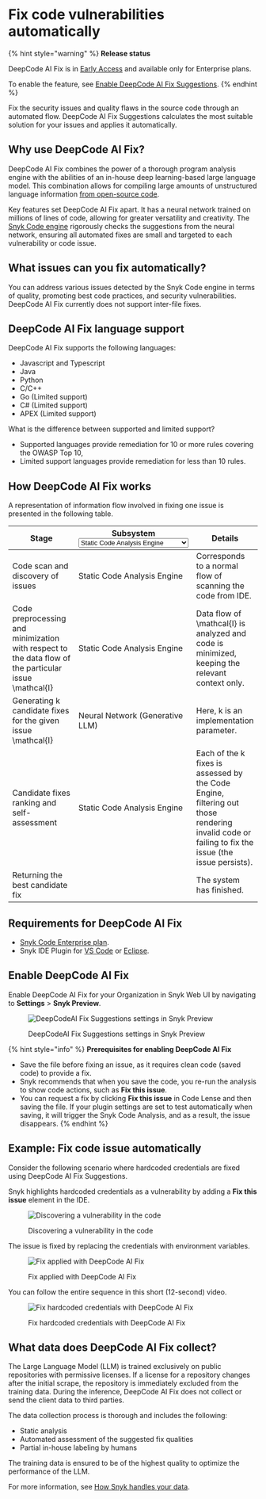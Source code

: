 # Fix code vulnerabilities automatically

{% hint style="warning" %}
**Release status**&#x20;

DeepCode AI Fix is in [Early Access](../../../getting-started/snyk-release-process.md#early-access) and available only for Enterprise plans.

To enable the feature, see [Enable DeepCode AI Fix Suggestions](fix-code-vulnerabilities-automatically.md#enable-deepcode-ai-fix).
{% endhint %}

Fix the security issues and quality flaws in the source code through an automated flow. DeepCode AI Fix Suggestions calculates the most suitable solution for your issues and applies it automatically.

## Why use DeepCode AI Fix?

DeepCode AI Fix combines the power of a thorough program analysis engine with the abilities of an in-house deep learning-based large language model. This combination allows for compiling large amounts of unstructured language information [from open-source code](fix-code-vulnerabilities-automatically.md#what-data-does-deepcode-ai-fix-suggestions-collect).

Key features set DeepCode AI Fix apart. It has a neural network trained on millions of lines of code, allowing for greater versatility and creativity. The [Snyk Code engine](../snyk-code-local-engine.md) rigorously checks the suggestions from the neural network, ensuring all automated fixes are small and targeted to each vulnerability or code issue.

## What issues can you fix automatically?

You can address various issues detected by the Snyk Code engine in terms of quality, promoting best code practices, and security vulnerabilities. DeepCode AI Fix currently does not support inter-file fixes.&#x20;

## DeepCode AI Fix language support

DeepCode AI Fix supports the following languages:

* Javascript and Typescript
* Java
* Python
* C/C++
* Go (Limited support)
* C# (Limited support)
* APEX (Limited support)

What is the difference between supported and limited support?&#x20;

* Supported languages provide remediation for 10 or more rules covering the OWASP Top 10,&#x20;
* Limited support languages provide remediation for less than 10 rules.

## How DeepCode AI Fix works

A representation of information flow involved in fixing one issue is presented in the following table.

<table><thead><tr><th width="211">Stage</th><th>Subsystem<select><option value="144c7d0e56c649fdaffeeef234193541" label="Static Code Analysis Engine" color="blue"></option><option value="453931e7eaf94118b3ea6ec945dfce7f" label="Neural Network (Generative LLM)" color="blue"></option></select></th><th>Details</th></tr></thead><tbody><tr><td>Code scan and   discovery of issues</td><td><span data-option="144c7d0e56c649fdaffeeef234193541">Static Code Analysis Engine</span></td><td>Corresponds to a normal flow of scanning the code from IDE.</td></tr><tr><td>Code preprocessing and minimization with respect to the data flow of the particular issue <span class="math">\mathcal{I}</span></td><td><span data-option="144c7d0e56c649fdaffeeef234193541">Static Code Analysis Engine</span></td><td>Data flow of <span class="math">\mathcal{I}</span> is analyzed and code is minimized, keeping the relevant context only.</td></tr><tr><td>Generating <span class="math">k</span> candidate fixes for the given issue <span class="math">\mathcal{I}</span></td><td><span data-option="453931e7eaf94118b3ea6ec945dfce7f">Neural Network (Generative LLM)</span></td><td>Here, <span class="math">k</span> is an implementation parameter.</td></tr><tr><td>Candidate fixes ranking and self-assessment</td><td><span data-option="144c7d0e56c649fdaffeeef234193541">Static Code Analysis Engine</span></td><td>Each of the <span class="math"> k</span> fixes is assessed by the Code Engine, filtering out those rendering invalid code or failing to fix the issue (the issue persists).</td></tr><tr><td>Returning the best candidate fix </td><td></td><td>The system has finished.</td></tr></tbody></table>

## Requirements for DeepCode AI Fix

* [Snyk Code Enterprise plan](../../../implement-snyk/enterprise-implementation-guide/trial-limitations.md).
* Snyk IDE Plugin for  [VS Code](https://marketplace.visualstudio.com/items?itemName=snyk-security.snyk-vulnerability-scanner-preview) or [Eclipse](https://marketplace.eclipse.org/content/snyk-security-code%E2%80%8B-open-source%E2%80%8B-iac-configurations).

## Enable DeepCode AI Fix

Enable DeepCode AI Fix  for your Organization in Snyk Web UI by navigating to **Settings** > **Snyk Preview**.

<figure><img src="../../../.gitbook/assets/enable_fix_suggestions_snyk_preview.png" alt="DeepCodeAI Fix Suggestions settings in Snyk Preview"><figcaption><p>DeepCodeAI Fix Suggestions settings in Snyk Preview</p></figcaption></figure>

{% hint style="info" %}
**Prerequisites for enabling DeepCode AI Fix**

* Save the file before fixing an issue, as it requires clean code (saved code) to provide a fix.
* Snyk recommends that when you save the code, you re-run the analysis to show code actions, such as **Fix this issue**.
* You can request a fix by clicking **Fix this issue** in Code Lense and then saving the file. If your plugin settings are set to test automatically when saving, it will trigger the Snyk Code Analysis, and as a result, the issue disappears.
{% endhint %}

## Example: Fix code issue automatically

Consider the following scenario where hardcoded credentials are fixed using DeepCode AI Fix Suggestions.

Snyk highlights hardcoded credentials as a vulnerability by adding a **Fix this issue** element in the IDE.

<figure><img src="../../../.gitbook/assets/fix_suggestions_discovery (1).png" alt="Discovering a vulnerability in the code"><figcaption><p>Discovering a vulnerability in the code</p></figcaption></figure>

The issue is fixed by replacing the credentials with environment variables.

<figure><img src="../../../.gitbook/assets/fix_suggestions_fix_applied (1).png" alt="Fix applied with DeepCode AI Fix "><figcaption><p>Fix applied with DeepCode AI Fix </p></figcaption></figure>

You can follow the entire sequence in this short (12-second) video.

<figure><img src="../../../.gitbook/assets/fix_hardcoded_secret.gif" alt="Fix hardcoded credentials with DeepCode AI Fix"><figcaption><p>Fix hardcoded credentials with DeepCode AI Fix</p></figcaption></figure>

## What data does DeepCode AI Fix collect?

The Large Language Model (LLM) is trained exclusively on public repositories with permissive licenses. If a license for a repository changes after the initial scrape, the repository is immediately excluded from the training data. During the inference, DeepCode AI Fix does not collect or send the client data to third parties.

The data collection process is thorough and includes the following:

* Static analysis
* Automated assessment of the suggested fix qualities
* Partial in-house labeling by humans

The training data is ensured to be of the highest quality to optimize the performance of the LLM.

For more information, see [How Snyk handles your data](../../../working-with-snyk/how-snyk-handles-your-data.md).
